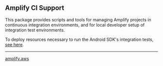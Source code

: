 ## Amplify CI Support

This package provides scripts and tools for managing Amplify projects in
continuous integration environments, and for local developer setup of
integration test environments.

To deploy resources necessary to run the Android SDK's integration
tests, [see here](./src/integ_test_resources/android/sdk/integration/cdk/README.md).

----------------

[amplify.aws](https://amplify.aws/)

